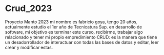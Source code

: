 # Crud_2023
 Proyecto Manto 2023
mi nombre es fabricio goya, tengo 20 años,
actualmente estudio el 1er año de 
Tecnicatura Sup. en desarrollo de software,
mi objetivo es terminar este curso,
recibirme, trabajar algo relacionado y 
tener mi propio empredimiento 
 CRUD: es la manera que tiene un 
desadorrollador de interactuar con todas 
las bases de datos y editar, leer crear y 
modificar estas.
